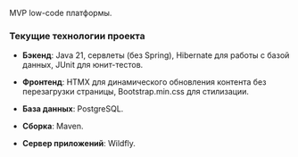 MVP low-code платформы.

### Текущие технологии проекта

- **Бэкенд**: Java 21, сервлеты (без Spring), Hibernate для работы с базой данных, JUnit для юнит-тестов.
    
- **Фронтенд**: HTMX для динамического обновления контента без перезагрузки страницы, Bootstrap.min.css для стилизации.
    
- **База данных**: PostgreSQL.
    
- **Сборка**: Maven.
    
- **Сервер приложений**: Wildfly.

